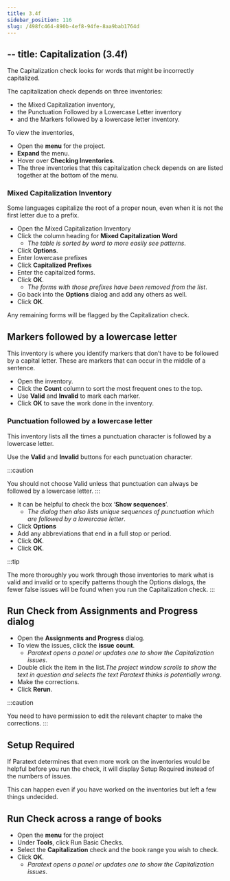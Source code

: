 ```yaml
---
title: 3.4f
sidebar_position: 116
slug: /498fc464-890b-4ef8-94fe-8aa9bab1764d
---
```




## -- title: Capitalization (3.4f)


The Capitalization check looks for words that might be incorrectly capitalized.


The capitalization check depends on three inventories:

- the Mixed Capitalization inventory,
- the Punctuation Followed by a Lowercase Letter inventory
- and the Markers followed by a lowercase letter inventory.

To view the inventories,

- Open the **menu** for the project.
- **Expand** the menu.
- Hover over **Checking Inventories**.
- The three inventories that this capitalization check depends on are listed together at the bottom of the menu.

### Mixed Capitalization Inventory


Some languages capitalize the root of a proper noun, even when it is not the first letter due to a prefix.

- Open the Mixed Capitalization Inventory
- Click the column heading for **Mixed Capitalization Word**
	- _The table is sorted by word to more easily see patterns_.
- Click **Options**.
- Enter lowercase prefixes
- Click **Capitalized Prefixes**
- Enter the capitalized forms.
- Click **OK**.
	- _The forms with those prefixes have been removed from the list_.
- Go back into the **Options** dialog and add any others as well.
- Click **OK**.

Any remaining forms will be flagged by the Capitalization check.


## Markers followed by a lowercase letter


This inventory is where you identify markers that don’t have to be followed by a capital letter. These are markers that can occur in the middle of a sentence.

- Open the inventory.
- Click the **Count** column to sort the most frequent ones to the top.
- Use **Valid** and **Invalid** to mark each marker.
- Click **OK** to save the work done in the inventory.

### Punctuation followed by a lowercase letter


This inventory lists all the times a punctuation character is followed by a lowercase letter.


Use the **Valid** and **Invalid** buttons for each punctuation character.


:::caution


You should not choose Valid unless that punctuation can always be followed by a lowercase letter. :::

- It can be helpful to check the box ‘**Show sequences**’.
	- _The dialog then also lists unique sequences of punctuation which are followed by a lowercase letter_.
- Click **Options**
- Add any abbreviations that end in a full stop or period.
- Click **OK**.
- Click **OK**.

:::tip


The more thoroughly you work through those inventories to mark what is valid and invalid or to specify patterns though the Options dialogs, the fewer false issues will be found when you run the Capitalization check. :::


## Run Check from Assignments and Progress dialog

- Open the **Assignments and Progress** dialog.
- To view the issues, click the **issue** **count**.
	- _Paratext opens a panel or updates one to show the Capitalization issues_.
- Double click the item in the list._The project window scrolls to show the text in question and selects the text Paratext thinks is potentially wrong_.
- Make the corrections.
- Click **Rerun**.

:::caution


You need to have permission to edit the relevant chapter to make the corrections. :::


## Setup Required


If Paratext determines that even more work on the inventories would be helpful before you run the check, it will display Setup Required instead of the numbers of issues.


This can happen even if you have worked on the inventories but left a few things undecided.


## Run Check across a range of books

- Open the **menu** for the project
- Under **Tools**, click Run Basic Checks.
- Select the **Capitalization** check and the book range you wish to check.
- Click **OK**.
	- _Paratext opens a panel or updates one to show the Capitalization issues_.
